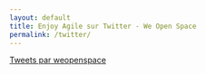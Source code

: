 ```yaml
---
layout: default
title: Enjoy Agile sur Twitter - We Open Space
permalink: /twitter/
---
```


<a class="twitter-timeline" href="https://twitter.com/weopenspace?ref_src={{site.url}}{{page.url}}">
  Tweets par weopenspace
</a> 
<script async src="https://platform.twitter.com/widgets.js" charset="utf-8"></script>